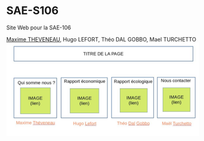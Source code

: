# SAE-S106
Site Web pour la SAE-106

[Maxime THEVENEAU](mailto:maxime.theveneau@gmail.com?subject=[GitHub]%20Source%20Han%20Sans), Hugo LEFORT, Théo DAL GOBBO, Mael TURCHETTO
![Zoning](.\autre\zoning.jpg)
